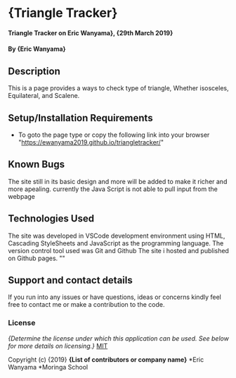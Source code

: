 # {Triangle Tracker}
#### Triangle Tracker on Eric Wanyama}, {29th March 2019}
#### By **{Eric Wanyama}**
## Description
This is a page provides a ways to check type of triangle, Whether isosceles, Equilateral, and Scalene.
## Setup/Installation Requirements
* To goto the page type or copy the following link into your browser "https://ewanyama2019.github.io/triangletracker/"


## Known Bugs
The site still in its basic design and more will be added to make it richer and more apealing. currently the Java Script is not able to pull input from the webpage
## Technologies Used
The site was developed in VSCode development environment using HTML, Cascading StyleSheets and JavaScript as the programming language. 
The version control tool used was Git and Github
The site i hosted and published on Github pages. ""

## Support and contact details
If you run into any issues or have questions, ideas or concerns kindly feel free to contact me or make a contribution to the code.
### License
*{Determine the license under which this application can be used.  See below for more details on licensing.}*
[MIT](https://choosealicense.com/licenses/mit/)

Copyright (c) {2019} 
**{List of contributors or company name}**
*Eric Wanyama
*Moringa School
